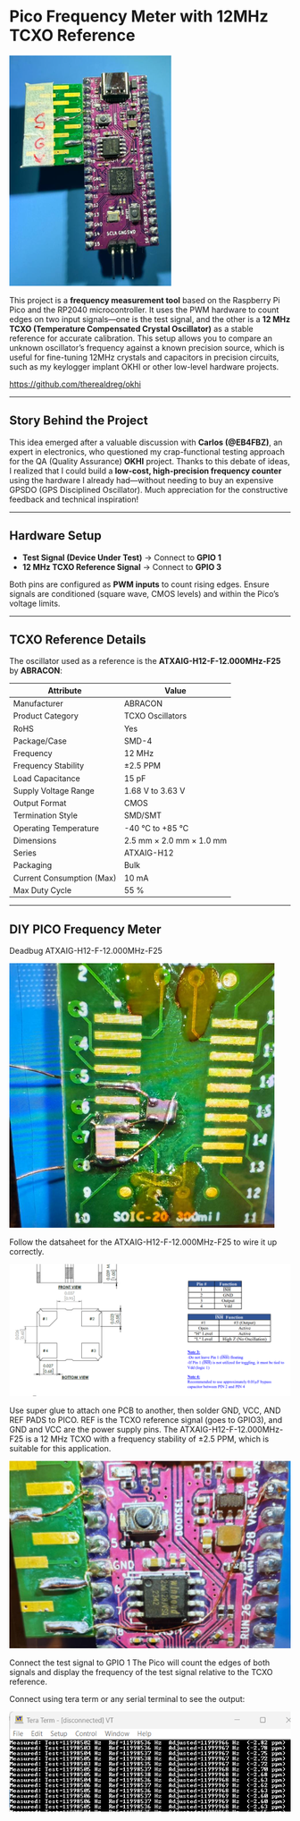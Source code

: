 # Pico Frequency Meter with 12MHz TCXO Reference

![Pico Frequency Meter with 12MHz TCXO Reference](stuff/princi.png)

This project is a **frequency measurement tool** based on the Raspberry Pi Pico and the RP2040 microcontroller. It uses the PWM hardware to count edges on two input signals—one is the test signal, and the other is a **12 MHz TCXO (Temperature Compensated Crystal Oscillator)** as a stable reference for accurate calibration. This setup allows you to compare an unknown oscillator’s frequency against a known precision source, which is useful for fine-tuning 12MHz crystals and capacitors in precision circuits, such as my keylogger implant OKHI or other low-level hardware projects.

https://github.com/therealdreg/okhi

---

## Story Behind the Project

This idea emerged after a valuable discussion with **Carlos (@EB4FBZ)**, an expert in electronics, who questioned my crap-functional testing approach for the QA (Quality Assurance) **OKHI** project. Thanks to this debate of ideas, I realized that I could build a **low-cost, high-precision frequency counter** using the hardware I already had—without needing to buy an expensive GPSDO (GPS Disciplined Oscillator). Much appreciation for the constructive feedback and technical inspiration!

---

## Hardware Setup

- **Test Signal (Device Under Test)** → Connect to **GPIO 1**
- **12 MHz TCXO Reference Signal** → Connect to **GPIO 3**

Both pins are configured as **PWM inputs** to count rising edges. Ensure signals are conditioned (square wave, CMOS levels) and within the Pico’s voltage limits.

---

## TCXO Reference Details

The oscillator used as a reference is the **ATXAIG-H12-F-12.000MHz-F25** by **ABRACON**:

| Attribute                       | Value                          |
| ------------------------------- | ------------------------------ |
| Manufacturer                    | ABRACON                        |
| Product Category                | TCXO Oscillators               |
| RoHS                            | Yes                            |
| Package/Case                    | SMD-4                          |
| Frequency                       | 12 MHz                         |
| Frequency Stability             | ±2.5 PPM                       |
| Load Capacitance                | 15 pF                          |
| Supply Voltage Range            | 1.68 V to 3.63 V               |
| Output Format                   | CMOS                           |
| Termination Style               | SMD/SMT                        |
| Operating Temperature           | -40 °C to +85 °C               |
| Dimensions                      | 2.5 mm × 2.0 mm × 1.0 mm       |
| Series                          | ATXAIG-H12                     |
| Packaging                       | Bulk                           |
| Current Consumption (Max)       | 10 mA                          |
| Max Duty Cycle                  | 55 %                           |

---

## DIY PICO Frequency Meter

Deadbug ATXAIG-H12-F-12.000MHz-F25

![Pico Frequency Meter with TCXO Reference](stuff/deadbug.png)

Follow the datsaheet for the ATXAIG-H12-F-12.000MHz-F25 to wire it up correctly.

![Pico Frequency Meter with TCXO Reference](stuff/datash.png)


Use super glue to attach one PCB to another, then solder GND, VCC, AND REF PADS to PICO. REF is the TCXO reference signal (goes to GPIO3), and GND and VCC are the power supply pins. The ATXAIG-H12-F-12.000MHz-F25 is a 12 MHz TCXO with a frequency stability of ±2.5 PPM, which is suitable for this application.

![Pico Frequency Meter with TCXO Reference](stuff/connect.png)

Connect the test signal to GPIO 1 The Pico will count the edges of both signals and display the frequency of the test signal relative to the TCXO reference.

Connect using tera term or any serial terminal to see the output:

![Pico Frequency Meter with TCXO Reference](stuff/firm.png)
